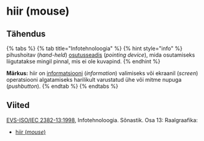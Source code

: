 # hiir \(mouse\)

## Tähendus

{% tabs %}
{% tab title="Infotehnoloogia" %}
{% hint style="info" %}
pihushoitav \(_hand-held_\) [osutusseadis](osutusseadis-pointing-device.md) \(_pointing device_\), mida osutamiseks liigutatakse mingil pinnal, mis ei ole kuvapind.
{% endhint %}

**Märkus:** hiir on [informatsiooni](informatsioon-information.md) \(_information_\) valimiseks või ekraanil \(_screen_\) operatsiooni algatamiseks harilikult varustatud ühe või mitme nupuga \(_pushbutton_\).
{% endtab %}
{% endtabs %}

## Viited

[EVS-ISO/IEC 2382-13:1998](https://www.evs.ee/et/evs-iso-iec-2382-13-1998), Infotehnoloogia. Sõnastik. Osa 13: Raalgraafika:

* [hiir \(_mouse_\)](http://www.eki.ee/dict/its/index.cgi?Q=D2B5CDA5-6C03-1014-88DC-FC5F0DBED45A&F=GUID&C01=1&C02=0&C10=1)

